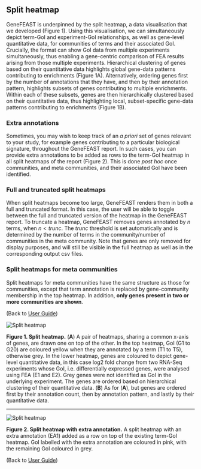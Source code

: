 ## Split heatmap

GeneFEAST is underpinned by the split heatmap, a data visualisation that we developed (Figure 1). Using this visualisation, we can simultaneously depict term-GoI and experiment-GoI relationships, as well as gene-level quantitative data, for communities of terms and their associated GoI. Crucially, the format can show GoI data from multiple experiments simultaneously, thus enabling a gene-centric comparison of FEA results arising from those multiple experiments. Hierarchical clustering of genes based on their quantitative data highlights global gene-data patterns contributing to enrichments (Figure 1A). Alternatively, ordering genes first by the number of annotations that they have, and then by their annotation pattern, highlights subsets of genes contributing to multiple enrichments. Within each of these subsets, genes are then hierarchically clustered based on their quantitative data, thus highlighting local, subset-specific gene-data patterns contributing to enrichments (Figure 1B).

### Extra annotations

Sometimes, you may wish to keep track of an *a priori* set of genes relevant to your study, for example genes contributing to a particular biological signature, throughout the GeneFEAST report. In such cases, you can provide extra annotations to be added as rows to the term-GoI heatmap in all split heatmaps of the report (Figure 2). This is done *post hoc* once communities, and meta communities, and their associated GoI have been identified.

### Full and truncated split heatmaps

When split heatmaps become too large, GeneFEAST renders them in both a full and truncated format. In this case, the user will be able to toggle between the full and truncated version of the heatmap in the GeneFEAST report. To truncate a heatmap, GeneFEAST removes genes annotated by $n$ terms, when $n<trunc$. The $trunc$ threshold is set automatically and is determined by the number of terms in the community/number of communities in the meta community. Note that genes are only removed for display purposes, and will still be visible in the full heatmap as well as in the corresponding output csv files.

### Split heatmaps for meta communities

Split heatmaps for meta communities have the same structure as those for communities, except that term annotation is replaced by gene-community membership in the top heatmap. In addition, <b>only genes present in two or more communities are shown</b>.

(Back to [User Guide](user_guide.md))

![Split heatmap](https://avigailtaylor.github.io/GeneFEAST/sh.png)

**Figure 1. Split heatmap.** (**A**) A pair of heatmaps, sharing a common x-axis of genes, are drawn one on top of the other. In the top heatmap, GoI (G1 to G20) are coloured yellow when they are annotated by a term (T1 to T5), otherwise grey. In the lower heatmap, genes are coloured to depict gene-level quantitative data, in this case log2 fold change from two RNA-Seq experiments whose GoI, i.e. differentially expressed genes, were analysed using FEA (E1 and E2). Grey genes were not identified as GoI in the underlying experiment. The genes are ordered based on hierarchical clustering of their quantitative data. (**B**) As for (**A**), but genes are ordered first by their annotation count, then by annotation pattern, and lastly by their quantitative data.

***

![Split heatmap](https://avigailtaylor.github.io/GeneFEAST/sh_EA.png)

**Figure 2. Split heatmap with extra annotation.** A split heatmap with an extra annotation (EA1) added as a row on top of the existing term-GoI heatmap. GoI labelled with the extra annotation are coloured in pink, with the remaining GoI coloured in grey.

(Back to [User Guide](user_guide.md))
